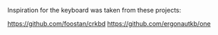 Inspiration for the keyboard was taken from these projects:



https://github.com/foostan/crkbd
https://github.com/ergonautkb/one
